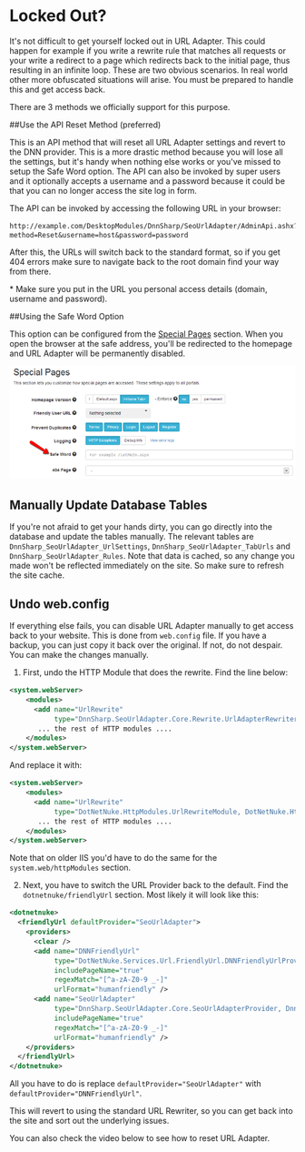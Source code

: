 # Locked Out?

It's not difficult to get yourself locked out in URL Adapter. This could happen for example if you write a rewrite rule that matches all requests or your write a redirect to a page which redirects back to the initial page, thus resulting in an infinite loop. These are two obvious scenarios. In real world other more obfuscated situations will arise. You must be prepared to handle this and get access back.

There are 3 methods we officially support for this purpose.

##Use the API Reset Method (preferred)

This is an API method that will reset all URL Adapter settings and revert to the DNN provider. This is a more drastic method because you will lose all the settings, but it's handy when nothing else works or you've missed to setup the Safe Word option. The API can also be invoked by super users and it optionally accepts a username and a password because it could be that you can no longer access the site log in form.

The API can be invoked by accessing the following URL in your browser:

    http://example.com/DesktopModules/DnnSharp/SeoUrlAdapter/AdminApi.ashx?method=Reset&username=host&password=password

After this, the URLs will switch back to the standard format, so if you get 404 errors make sure to navigate back to the root domain find your way from there.

\* Make sure you put in the URL you personal access details (domain, username and password). 

##Using the Safe Word Option

This option can be configured from the [Special Pages](settings-reference/special-pages) section. When you open the browser at the safe address, you'll be redirected to the homepage and URL Adapter will be permanently disabled.

![](safe-word.png)

## Manually Update Database Tables

If you're not afraid to get your hands dirty, you can go directly into the database and update the tables manually. The relevant tables are `DnnSharp_SeoUrlAdapter_UrlSettings`, `DnnSharp_SeoUrlAdapter_TabUrls` and `DnnSharp_SeoUrlAdapter_Rules`. Note that data is cached, so any change you made won't be reflected immediately on the site. So make sure to refresh the site cache.

## Undo web.config

If everything else fails, you can disable URL Adapter manually to get access back to your website. This is done from `web.config` file. If you have a backup, you can just copy it back over the original. If not, do not despair. You can make the changes manually.

1. First, undo the HTTP Module that does the rewrite. Find the line below:
```xml
<system.webServer>
    <modules>
      <add name="UrlRewrite" 
           type="DnnSharp.SeoUrlAdapter.Core.Rewrite.UrlAdapterRewriter,DnnSharp.SeoUrlAdapter.Core" />
       ... the rest of HTTP modules ....
    </modules>
</system.webServer>
```
And replace it with:
```xml
<system.webServer>
    <modules>
      <add name="UrlRewrite" 
           type="DotNetNuke.HttpModules.UrlRewriteModule, DotNetNuke.HttpModules" preCondition="managedHandler" />
       ... the rest of HTTP modules ....
    </modules>
</system.webServer>
```
Note that on older IIS you'd have to do the same for the `system.web/httpModules` section.

2. Next, you have to switch the URL Provider back to the default. Find the `dotnetnuke/friendlyUrl` section. Most likely it will look like this:
```xml
<dotnetnuke>
  <friendlyUrl defaultProvider="SeoUrlAdapter">
    <providers>
      <clear />
      <add name="DNNFriendlyUrl" 
           type="DotNetNuke.Services.Url.FriendlyUrl.DNNFriendlyUrlProvider, DotNetNuke.HttpModules" 
           includePageName="true" 
           regexMatch="[^a-zA-Z0-9 _-]" 
           urlFormat="humanfriendly" />
      <add name="SeoUrlAdapter" 
           type="DnnSharp.SeoUrlAdapter.Core.SeoUrlAdapterProvider, DnnSharp.SeoUrlAdapter.Core" 
           includePageName="true" 
           regexMatch="[^a-zA-Z0-9 _-]" 
           urlFormat="humanfriendly" />
    </providers>
  </friendlyUrl>
</dotnetnuke>
```
All you have to do is replace `defaultProvider="SeoUrlAdapter"` with `defaultProvider="DNNFriendlyUrl"`.

This will revert to using the standard URL Rewriter, so you can get back into the site and sort out the underlying issues.



You can also check the video below to see how to reset URL Adapter.